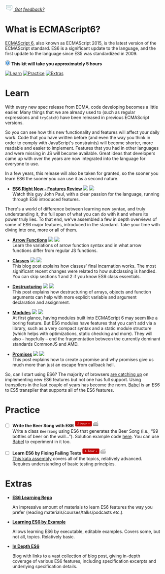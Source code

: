 *[![Feedback](/assets/feedback.gif) Got feedback?](https://docs.google.com/a/wix.com/forms/d/1aJHLJJsRKY_5TgHgsqh1Yrkt_EYaDkm-t8wCKNqGLMo/viewform?usp=send_form)*

# What is ECMAScript6?

[ECMAScript 6](http://www.ecma-international.org/ecma-262/6.0/#sec-ecmascript-overview), also known as ECMAScript 2015, is the latest version of the ECMAScript standard. ES6 is a significant update to the language, and the first update to the language since ES5 was standardized in 2009.

![](/assets/clock-16.png) **This kit will take you approximately 5 hours**

<a href="#learn"><img src="https://github.com/wix/ng-training-kit/blob/master/assets/btn-learn.png" alt="Learn" height="48" width="140"></img></a>
<a href="#practice"><img src="https://github.com/wix/server-training-kit/blob/master/assets/btn-practice.png" alt="Practice" height="48" width="140"></img></a>
<a href="#extras"><img src="https://github.com/wix/server-training-kit/blob/master/assets/btn-extras.png" alt="Extras" height="48" width="140"></img></a>


# Learn

  With every new spec release from ECMA, code developing becomes a little easier. 
  Many things that we are already used to (such as regular expressions and `tryCatch`) have been released in previous ECMAScript versions.
  
  So you can see how this new functionality and features will affect your daily work. Code that you have written before (and even the way you think in order to comply with JavaScript's constraints) will become shorter, more readable and easier to implement. 
  Features that you had in other languages and were missing in JS will become available. Great ideas that developers came up with over the years are now integrated into the language for everyone to use.
  
  In a few years, this release will also be taken for granted, so the sooner you learn ES6 the sooner you can use it as a second nature.
  

- **[ES6 Right Now - Features Review](https://www.youtube.com/watch?v=rwm5JLqCpdk#t=6m33s)** <a href="#"><img src="https://github.com/wix/ng-training-kit/blob/master/assets/time-30m.png"></img></a> <a href="#"><img src="https://github.com/wix/ng-training-kit/blob/master/assets/tag-video.png"></img></a>   
  Watch this guy John Paul, with a clear passion for the language, running through ES6 introduced features.
  
  
There's a world of difference between learning new syntax, and truly understanding it, the full span of what you can do with it and where its power truly lies. 
To that end, we've assembled a few in depth overviews of some of ES6 major features, introduced in the standard. 
Take your time with diving into one, more or all of them.


- **[Arrow Functions](http://www.nczonline.net/blog/2013/09/10/understanding-ecmascript-6-arrow-functions/)** <a href="#"><img src="https://github.com/wix/ng-training-kit/blob/master/assets/time-30m.png"></img></a> <a href="#"><img src="https://github.com/wix/ng-training-kit/blob/master/assets/tag-read.png"></img></a>   
  Learn the variations of arrow function syntax and in what arrow functions differ from regular JS functions.
  
- **[Classes](http://www.2ality.com/2015/02/es6-classes-final.html)** <a href="#"><img src="https://github.com/wix/ng-training-kit/blob/master/assets/time-1h.png"></img></a> <a href="#"><img src="https://github.com/wix/ng-training-kit/blob/master/assets/tag-read.png"></img></a>   
  This blog post explains how classes' final incarnation works. The most significant recent changes were related to how subclassing is handled. You can skip sections 1 and 2 if you know ES6 class essentials. 

- **[Destructuring](https://strongloop.com/strongblog/getting-started-with-javascript-es6-destructuring/)** <a href="#"><img src="https://github.com/wix/ng-training-kit/blob/master/assets/time-30m.png"></img></a> <a href="#"><img src="https://github.com/wix/ng-training-kit/blob/master/assets/tag-read.png"></img></a>   
  This post explains how destructuring of arrays, objects and function arguments can help with more explicit variable and argument declaration and assignment. 
  
- **[Modules](http://www.2ality.com/2014/09/es6-modules-final.html)** <a href="#"><img src="https://github.com/wix/ng-training-kit/blob/master/assets/time-1h.png"></img></a> <a href="#"><img src="https://github.com/wix/ng-training-kit/blob/master/assets/tag-read.png"></img></a>   
  At first glance, having modules built into ECMAScript 6 may seem like a boring feature. But ES6 modules have features that you can’t add via a library, such as a very compact syntax and a static module structure (which helps with optimizations, static checking and more). They will also – hopefully – end the fragmentation between the currently dominant standards CommonJS and AMD.
  
- **[Promises](http://www.datchley.name/es6-promises/)** <a href="#"><img src="https://github.com/wix/ng-training-kit/blob/master/assets/time-1h.png"></img></a> <a href="#"><img src="https://github.com/wix/ng-training-kit/blob/master/assets/tag-read.png"></img></a>   
  This post explains how to create a promise and why promises give us much more than just an escape from callback hell.
  

So, can I start using ES6?
The majority of browsers [are catching up](https://kangax.github.io/compat-table/es6/) on implementing new ES6 features but not one has full support. 
Using transpilers in the last couple of years has become the norm. [Babel](https://babeljs.io/) is an ES6 to ES5 transpiler that supports all of the ES6 features.


# Practice

- [ ] **Write the Beer Song with ES6** <a href="#"><img src="/assets/time-1h.png"></img></a> <a href="#"><img src="/assets/tag-handson.png"></img></a>     
  Write a class `BeerSong` using ES6 that generates the Beer Song (i.e., “99 bottles of beer on the wall…”). Solution example code [here](http://gwmccull.github.io/2015/06/05/exercism-beer-song-es6/).
  You can use [Babel](https://babeljs.io/) to experiment in it too.

- [ ] **Learn ES6 by Fixing Failing Tests** <a href="#"><img src="/assets/time-1h.png"></img></a> <a href="#"><img src="/assets/tag-handson.png"></img></a>     
  [This kata assembly](http://es6katas.org/) covers all of the topics, relatively advanced. Requires understanding of basic testing principles.
  

# Extras

- **[ES6 Learning Repo](https://github.com/ericdouglas/ES6-Learning)** 
  
  An impressive amount of materials to learn ES6 features the way you prefer (reading materials/courses/talks/podcasts etc.).
  
- **[Learning ES6 by Example](http://learnharmony.org/#)** 
  
  Allows learning ES6 by executable, editable examples. Covers some, but not all, topics. Relatively basic. 
  
- **[In Depth ES6](http://www.2ality.com/search/label/esnext)** 
  
  Blog with links to a vast collection of blog post, giving in-depth coverage of various ES6 features, including specification excerpts and underlying specification details.

